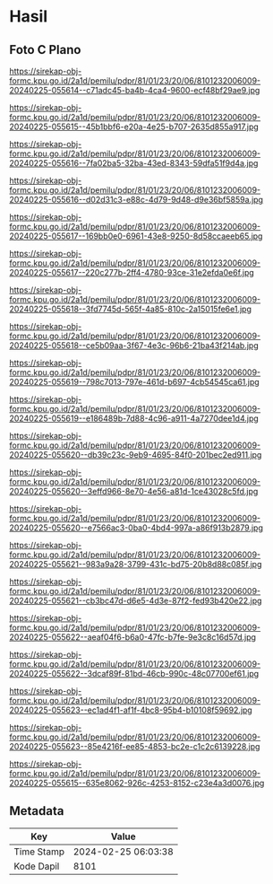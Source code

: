 # Hasil

## Foto C Plano

https://sirekap-obj-formc.kpu.go.id/2a1d/pemilu/pdpr/81/01/23/20/06/8101232006009-20240225-055614--c71adc45-ba4b-4ca4-9600-ecf48bf29ae9.jpg

https://sirekap-obj-formc.kpu.go.id/2a1d/pemilu/pdpr/81/01/23/20/06/8101232006009-20240225-055615--45b1bbf6-e20a-4e25-b707-2635d855a917.jpg

https://sirekap-obj-formc.kpu.go.id/2a1d/pemilu/pdpr/81/01/23/20/06/8101232006009-20240225-055616--7fa02ba5-32ba-43ed-8343-59dfa51f9d4a.jpg

https://sirekap-obj-formc.kpu.go.id/2a1d/pemilu/pdpr/81/01/23/20/06/8101232006009-20240225-055616--d02d31c3-e88c-4d79-9d48-d9e36bf5859a.jpg

https://sirekap-obj-formc.kpu.go.id/2a1d/pemilu/pdpr/81/01/23/20/06/8101232006009-20240225-055617--169bb0e0-6961-43e8-9250-8d58ccaeeb65.jpg

https://sirekap-obj-formc.kpu.go.id/2a1d/pemilu/pdpr/81/01/23/20/06/8101232006009-20240225-055617--220c277b-2ff4-4780-93ce-31e2efda0e6f.jpg

https://sirekap-obj-formc.kpu.go.id/2a1d/pemilu/pdpr/81/01/23/20/06/8101232006009-20240225-055618--3fd7745d-565f-4a85-810c-2a15015fe6e1.jpg

https://sirekap-obj-formc.kpu.go.id/2a1d/pemilu/pdpr/81/01/23/20/06/8101232006009-20240225-055618--ce5b09aa-3f67-4e3c-96b6-21ba43f214ab.jpg

https://sirekap-obj-formc.kpu.go.id/2a1d/pemilu/pdpr/81/01/23/20/06/8101232006009-20240225-055619--798c7013-797e-461d-b697-4cb54545ca61.jpg

https://sirekap-obj-formc.kpu.go.id/2a1d/pemilu/pdpr/81/01/23/20/06/8101232006009-20240225-055619--e186489b-7d88-4c96-a911-4a7270dee1d4.jpg

https://sirekap-obj-formc.kpu.go.id/2a1d/pemilu/pdpr/81/01/23/20/06/8101232006009-20240225-055620--db39c23c-9eb9-4695-84f0-201bec2ed911.jpg

https://sirekap-obj-formc.kpu.go.id/2a1d/pemilu/pdpr/81/01/23/20/06/8101232006009-20240225-055620--3effd966-8e70-4e56-a81d-1ce43028c5fd.jpg

https://sirekap-obj-formc.kpu.go.id/2a1d/pemilu/pdpr/81/01/23/20/06/8101232006009-20240225-055620--e7566ac3-0ba0-4bd4-997a-a86f913b2879.jpg

https://sirekap-obj-formc.kpu.go.id/2a1d/pemilu/pdpr/81/01/23/20/06/8101232006009-20240225-055621--983a9a28-3799-431c-bd75-20b8d88c085f.jpg

https://sirekap-obj-formc.kpu.go.id/2a1d/pemilu/pdpr/81/01/23/20/06/8101232006009-20240225-055621--cb3bc47d-d6e5-4d3e-87f2-fed93b420e22.jpg

https://sirekap-obj-formc.kpu.go.id/2a1d/pemilu/pdpr/81/01/23/20/06/8101232006009-20240225-055622--aeaf04f6-b6a0-47fc-b7fe-9e3c8c16d57d.jpg

https://sirekap-obj-formc.kpu.go.id/2a1d/pemilu/pdpr/81/01/23/20/06/8101232006009-20240225-055622--3dcaf89f-81bd-46cb-990c-48c07700ef61.jpg

https://sirekap-obj-formc.kpu.go.id/2a1d/pemilu/pdpr/81/01/23/20/06/8101232006009-20240225-055623--ec1ad4f1-af1f-4bc8-95b4-b10108f59692.jpg

https://sirekap-obj-formc.kpu.go.id/2a1d/pemilu/pdpr/81/01/23/20/06/8101232006009-20240225-055623--85e4216f-ee85-4853-bc2e-c1c2c6139228.jpg

https://sirekap-obj-formc.kpu.go.id/2a1d/pemilu/pdpr/81/01/23/20/06/8101232006009-20240225-055615--635e8062-926c-4253-8152-c23e4a3d0076.jpg


## Metadata

| Key        | Value               |
| ---------- | ------------------- |
| Time Stamp | 2024-02-25 06:03:38 |
| Kode Dapil | 8101                |



